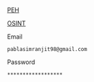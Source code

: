 
[PEH](https://academy.tcm-sec.com/courses/enrolled/1152300)

[OSINT](https://academy.tcm-sec.com/courses/enrolled/1214089)


Email
```
pablasimranjit98@gmail.com
```

Password
```
******************
```




